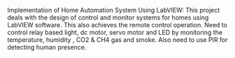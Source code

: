 Implementation of Home Automation System Using LabVIEW: This project deals with the design of control and monitor systems for homes using LabVIEW software. This also achieves the remote control operation. 
Need to control relay based light, dc motor, servo motor and LED by monitoring the temperature, humidity , CO2 & CH4 gas and smoke. Also need to use PIR for detecting human presence.

